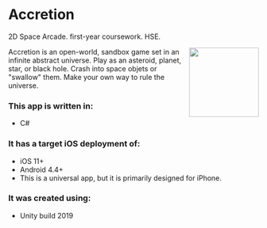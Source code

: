 # Accretion
2D Space Arcade. first-year coursework. HSE.

<img align="right" width="140" height="140" src="https://sun9-2.userapi.com/9My18e9VAhKU90r9OtCDD0kiVht8DOvTpppsNA/vGwE7_ZnVnI.jpg">
Accretion is an open-world, sandbox game set in an infinite abstract universe. 
Play as an asteroid, planet, star, or black hole. 
Crash into space objets or "swallow" them. Make your own way to rule the universe. 
	
### This app is written in:
* C#
	
### It has a target iOS deployment of:
* iOS 11+
* Android 4.4+
* This is a universal app, but it is primarily designed for iPhone.
	
### It was created using:
* Unity build 2019
	
